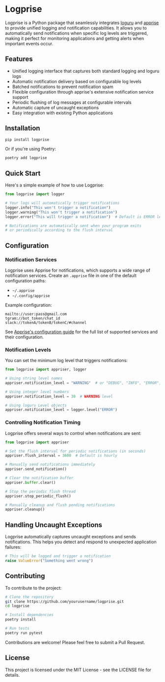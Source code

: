 # Logprise

Logprise is a Python package that seamlessly integrates [loguru](https://github.com/Delgan/loguru/) and [apprise](https://github.com/caronc/apprise) to provide unified logging and notification capabilities. It allows you to automatically send notifications when specific log levels are triggered, making it perfect for monitoring applications and getting alerts when important events occur.

## Features

- Unified logging interface that captures both standard logging and loguru logs
- Automatic notification delivery based on configurable log levels
- Batched notifications to prevent notification spam
- Flexible configuration through apprise's extensive notification service support
- Periodic flushing of log messages at configurable intervals
- Automatic capture of uncaught exceptions
- Easy integration with existing Python applications

## Installation

```bash
pip install logprise
```

Or if you're using Poetry:

```bash
poetry add logprise
```

## Quick Start

Here's a simple example of how to use Logprise:

```python
from logprise import logger

# Your logs will automatically trigger notifications
logger.info("This won't trigger a notification")
logger.warning("This won't trigger a notification")
logger.error("This will trigger a notification")  # Default is ERROR level

# Notifications are automatically sent when your program exits
# or periodically according to the flush interval
```

## Configuration

### Notification Services

Logprise uses Apprise for notifications, which supports a wide range of notification services. Create an `.apprise` file in one of the default configuration paths:

- `~/.apprise`
- `~/.config/apprise`

Example configuration:

```text
mailto://user:pass@gmail.com
tgram://bot_token/chat_id
slack://tokenA/tokenB/tokenC/#channel
```

See [Apprise's configuration guide](https://github.com/caronc/apprise/wiki/config#cli) for the full list of supported services and their configuration.

### Notification Levels

You can set the minimum log level that triggers notifications:

```python
from logprise import appriser, logger

# Using string level names
appriser.notification_level = "WARNING"  # or "DEBUG", "INFO", "ERROR", "CRITICAL"

# Using integer level numbers
appriser.notification_level = 30  # WARNING level

# Using loguru Level objects
appriser.notification_level = logger.level("ERROR")
```

### Controlling Notification Timing

Logprise offers several ways to control when notifications are sent:

```python
from logprise import appriser

# Set the flush interval for periodic notifications (in seconds)
appriser.flush_interval = 3600  # Default is hourly

# Manually send notifications immediately
appriser.send_notification()

# Clear the notification buffer
appriser.buffer.clear()

# Stop the periodic flush thread
appriser.stop_periodic_flush()

# Manually cleanup and flush pending notifications
appriser.cleanup()
```

## Handling Uncaught Exceptions

Logprise automatically captures uncaught exceptions and sends notifications. This helps you detect and respond to unexpected application failures:

```python
# This will be logged and trigger a notification
raise ValueError("Something went wrong")
```

## Contributing

To contribute to the project:

```bash
# Clone the repository
git clone https://github.com/yourusername/logprise.git
cd logprise

# Install dependencies
poetry install

# Run tests
poetry run pytest
```

Contributions are welcome! Please feel free to submit a Pull Request.

## License

This project is licensed under the MIT License - see the LICENSE file for details.